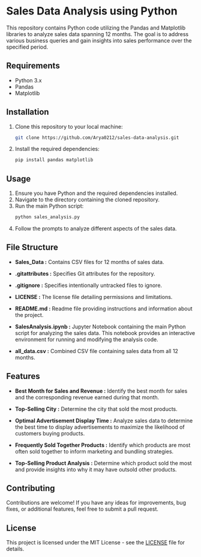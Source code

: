 # Sales Data Analysis using Python

This repository contains Python code utilizing the Pandas and Matplotlib libraries to analyze sales data spanning 12 months. The goal is to address various business queries and gain insights into sales performance over the specified period.

## Requirements
- Python 3.x
- Pandas
- Matplotlib

## Installation
1. Clone this repository to your local machine:
    ```bash
    git clone https://github.com/Arya0212/sales-data-analysis.git
    ```

2. Install the required dependencies:
    ```bash
    pip install pandas matplotlib
    ```

## Usage
1. Ensure you have Python and the required dependencies installed.
2. Navigate to the directory containing the cloned repository.
3. Run the main Python script:
    ```bash
    python sales_analysis.py
    ```
4. Follow the prompts to analyze different aspects of the sales data.

## File Structure
- **Sales_Data :** Contains CSV files for 12 months of sales data.
  
- **.gitattributes :** Specifies Git attributes for the repository.

- **.gitignore :** Specifies intentionally untracked files to ignore.

- **LICENSE :** The license file detailing permissions and limitations.

- **README.md :** Readme file providing instructions and information about the project.

- **SalesAnalysis.ipynb :** Jupyter Notebook containing the main Python script for analyzing the sales data. This notebook provides an interactive environment for running and modifying the analysis code.

- **all_data.csv :** Combined CSV file containing sales data from all 12 months.

## Features

- **Best Month for Sales and Revenue :** Identify the best month for sales and the corresponding revenue earned during that month.

- **Top-Selling City :** Determine the city that sold the most products.

- **Optimal Advertisement Display Time :** Analyze sales data to determine the best time to display advertisements to maximize the likelihood of customers buying products.

- **Frequently Sold Together Products :** Identify which products are most often sold together to inform marketing and bundling strategies.

- **Top-Selling Product Analysis :** Determine which product sold the most and provide insights into why it may have outsold other products.

## Contributing
Contributions are welcome! If you have any ideas for improvements, bug fixes, or additional features, feel free to submit a pull request.

## License
This project is licensed under the MIT License - see the [LICENSE](LICENSE) file for details.
